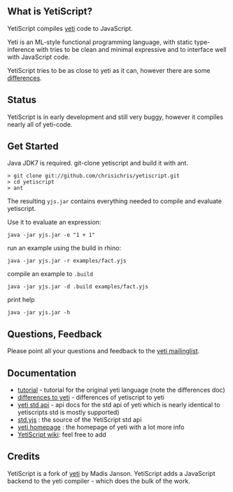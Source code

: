 What is YetiScript?
-------------------
YetiScript compiles [yeti](http://mth.github.io/yeti/) code to JavaScript.  

Yeti is an ML-style functional programming language, with static type-inference  with tries to be clean and minimal expressive and to interface well with JavaScript code.

YetiScript tries to be as close to yeti as it can, however there are some [differences](https://github.com/chrisichris/yetiscript/wiki/Differences-to-Yeti).

Status
------
YetiScript is in early development and still very buggy, however it compiles nearly all of yeti-code.

Get Started
-----------
Java JDK7 is required. git-clone yetiscript and build it with ant.

    > git clone git://github.com/chrisichris/yetiscript.git
    > cd yetiscript
    > ant

The resulting `yjs.jar` contains everything needed to compile and evaluate yetiscript.

Use it to evaluate an expression:

    java -jar yjs.jar -e "1 + 1"
   
run an example using the build in rhino:

    java -jar yjs.jar -r examples/fact.yjs 

compile an example to `.build` 

    java -jar yjs.jar -d .build examples/fact.yjs

print help

    java -jar yjs.jar -h

Questions, Feedback
-------------------
Please point all your questions and feedback to the [yeti mailinglist](https://groups.google.com/forum/#!forum/yeti-lang).

Documentation
-------------
 - [tutorial](http://dot.planet.ee/yeti/intro.html) - tutorial for the original yeti language (note the differences doc)
 - [differences to yeti]( https://github.com/chrisichris/yetiscript/wiki/Differences-to-Yeti) - differences of yetiscript to yeti
 - [yeti std api](http://dot.planet.ee/yeti/docs/latest/yeti.lang.std.html) - api docs for the std api of yeti which is nearly identical to yetiscripts std
   is mostly supported)   
 - [std.yjs](https://github.com/chrisichris/yetiscript/blob/master/modules/std.yjs) : the source of the YetiScript std api
 - [yeti homepage](http://mth.github.io/yeti/) : the homepage of yeti with a lot more info 
 - [YetiScript wiki](https://github.com/chrisichris/yetiscript/wiki): feel free to add

Credits
-------

YetiScript is a fork of [yeti](http://mth.github.io/yeti/) by Madis Janson. 
YetiScript adds a JavaScript backend to the yeti compiler - which does the 
bulk of the work.  
